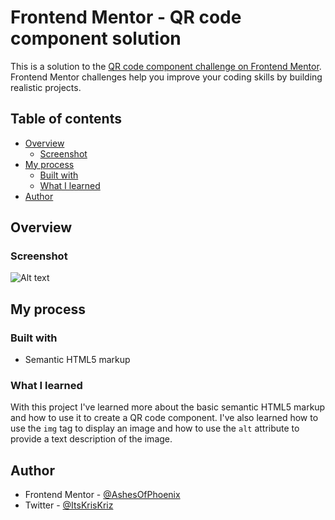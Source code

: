 # Frontend Mentor - QR code component solution

This is a solution to the [QR code component challenge on Frontend Mentor](https://www.frontendmentor.io/challenges/qr-code-component-iux_sIO_H). Frontend Mentor challenges help you improve your coding skills by building realistic projects. 

## Table of contents

- [Overview](#overview)
  - [Screenshot](#screenshot)
- [My process](#my-process)
  - [Built with](#built-with)
  - [What I learned](#what-i-learned)
- [Author](#author)

## Overview

### Screenshot

![Alt text](/images/screenshot.png)

## My process

### Built with

- Semantic HTML5 markup

### What I learned

With this project I've learned more about the basic semantic HTML5 markup and how to use it to create a QR code component. I've also learned how to use the `img` tag to display an image and how to use the `alt` attribute to provide a text description of the image.

## Author

- Frontend Mentor - [@AshesOfPhoenix](https://www.frontendmentor.io/profile/yourusername)
- Twitter - [@ItsKrisKriz](https://www.twitter.com/ItsKrisKriz)